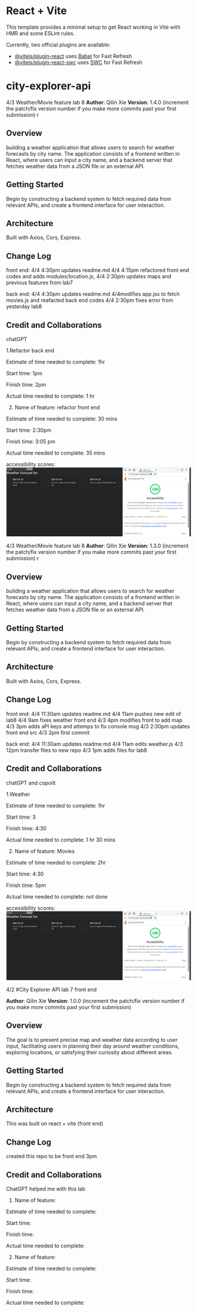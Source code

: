 # React + Vite

This template provides a minimal setup to get React working in Vite with HMR and some ESLint rules.

Currently, two official plugins are available:

- [@vitejs/plugin-react](https://github.com/vitejs/vite-plugin-react/blob/main/packages/plugin-react/README.md) uses [Babel](https://babeljs.io/) for Fast Refresh
- [@vitejs/plugin-react-swc](https://github.com/vitejs/vite-plugin-react-swc) uses [SWC](https://swc.rs/) for Fast Refresh
# city-explorer-api



4/3 Weather/Movie feature lab 8
**Author**: Qilin Xie
**Version**: 1.4.0 (increment the patch/fix version number if you make more commits past your first submission)
r
## Overview
building a weather application that allows users to search for weather forecasts by city name. The application consists of a frontend written in React, where users can input a city name, and a backend server that fetches weather data from a JSON file or an external API.

## Getting Started
Begin by constructing a backend system to fetch required data from relevant APIs, and create a frontend interface for user interaction.


## Architecture
Built with Axios, Cors, Express.

## Change Log
front end: 
4/4 4:30pm updates readme.md
4/4 4:15pm refactored front end codes and adds modules/location.js, 
4/4 2:30pm updates maps and previous features from lab7

back end: 
4/4 4:30pm updates readme.md
4/4modifies app.jsx to fetch movies.js and reafacted back end codes
4/4 2:30pm fixes error from yesterday lab8


## Credit and Collaborations
chatGPT


1.Refactor back end

Estimate of time needed to complete: 1hr 

Start time: 1pm

Finish time: 2pm

Actual time needed to complete: 1 hr


2. Name of feature:  refactor front end

Estimate of time needed to complete: 30 mins

Start time:  2:30pm

Finish time: 3:05 pm 

Actual time needed to complete: 35 mins


accessibility scores: ![alt text](image.png)



4/3 Weather/Movie feature lab 8
**Author**: Qilin Xie
**Version**: 1.3.0 (increment the patch/fix version number if you make more commits past your first submission)
r
## Overview
building a weather application that allows users to search for weather forecasts by city name. The application consists of a frontend written in React, where users can input a city name, and a backend server that fetches weather data from a JSON file or an external API.

## Getting Started
Begin by constructing a backend system to fetch required data from relevant APIs, and create a frontend interface for user interaction.


## Architecture
Built with Axios, Cors, Express.

## Change Log
front end: 
4/4 11:30am updates readme.md
4/4 11am pushes new edit of lab8
4/4 9am fixes weather front end
4/3 4pm modifies front to add map
4/3 3pm adds aPI keys and attemps to fix console msg
4/3 2:30pm updates front end src
4/3 2pm first commit 

back end: 
4/4 11:30am updates readme.md
4/4 11am edits weather.js
4/3 12pm transfer files to new repo
4/3 1pm adds files for lab8


## Credit and Collaborations
chatGPT and copoilt


1.Weather

Estimate of time needed to complete: 1hr 

Start time: 3

Finish time: 4:30

Actual time needed to complete: 1 hr 30 mins


2. Name of feature:  Movies

Estimate of time needed to complete: 2hr

Start time:  4:30

Finish time: 5pm 

Actual time needed to complete: not done


accessibility scores: ![alt text](image.png)




4/2 
#City Explorer API lab 7 front end

**Author**: Qilin Xie
**Version**: 1.0.0 (increment the patch/fix version number if you make more commits past your first submission)

## Overview
The goal is to present precise map and weather data according to user input, facilitating users in planning their day around weather conditions, exploring locations, or satisfying their curiosity about different areas.

## Getting Started
Begin by constructing a backend system to fetch required data from relevant APIs, and create a frontend interface for user interaction.

## Architecture
This was built on react + vite (front end) 

## Change Log
created this repo to be front end 3pm 

## Credit and Collaborations
ChatGPT helped me with this lab


1. Name of feature: 

Estimate of time needed to complete: 

Start time: 

Finish time: 

Actual time needed to complete: 


2. Name of feature: 

Estimate of time needed to complete: 

Start time:  

Finish time: 

Actual time needed to complete:
